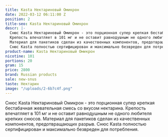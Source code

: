 ```yaml
---
title: Kasta Нектариновый Омикрон
date: 2022-03-12 06:11:00 Z
position: 2
title-seo: Kasta Нектариновый Омикрон
descr: |-
  Снюс Kasta Нектариновый Омикрон - это порционная супер крепкая бестабачная жевательная смесь со вкусом нектарина.
  Крепость впечатляет в 101 мг и не оставит равнодушным не одного любителя крепких снюсов.
  Материал для пакетиков сделан из качественных компонентов, предотвращающих разрыв.
  Снюс Kasta полностью сертифицирован и максимально безвреден для потребления.
product-name: Kasta Нектариновый Омикрон
nicotine: 101
portions: 20
gram: 15
price: 2800
brand: Russian products
sale: new-snus
taste: Нектарин
image: "/uploads/2-6b7c4f.png"
---
```


Снюс Kasta Нектариновый Омикрон - это порционная супер крепкая бестабачная жевательная смесь со вкусом нектарина.
Крепость впечатляет в 101 мг и не оставит равнодушным не одного любителя крепких снюсов.
Материал для пакетиков сделан из качественных компонентов, предотвращающих разрыв.
Снюс Kasta полностью сертифицирован и максимально безвреден для потребления.
